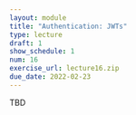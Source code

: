 ```yaml
---
layout: module
title: "Authentication: JWTs"
type: lecture
draft: 1
show_schedule: 1
num: 16
exercise_url: lecture16.zip
due_date: 2022-02-23
---
```


TBD